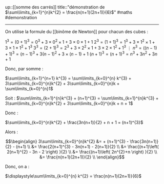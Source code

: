 up::[[somme des carrés]] 
title::"démonstration de $\sum\limits_{k=1}^{n}k^{2} = \frac{n(n+1)(2n+1)}{6}$"
#maths #demonstration 

---
On utilise la formule du [[binôme de Newton]] pour chacun des cubes :

$1^{3} = (0+1)^{3} = 0^{3} + 3\times 0^{2} \times 1 + 3 \times 0 \times 1 + 1$
$2^{3} = (1+1)^{3} = 1^{3} + 3\times 1^{2}\times 1 + 3 \times 1 \times 1^{2} +  1^{3}$
$3^{3} = (2+1)^{3} = 2^{3}+3\times 2^{2}\times 1 + 3\times 2 \times 1^{2} + 1^{3}$
$\vdots$
$n^{3} = ((n-1)+1)^{3} = (n-1)^{3} + 3(n-1)^{2} + 3 \times (n-1) + 1$
$(n+1)^{3} = (n+1)^{3} = n^{3}+3n^{2} + 3n + 1$

Donc, par somme :

$\sum\limits_{k=1}^{n+1} k^{3} = \sum\limits_{k=0}^{n} k^{3} + 3\sum\limits_{k=0}^{n}k^{2} + 3\sum\limits_{k=0}^{n}k + \sum\limits_{k=0}^{n}1$

Soit :
$\sum\limits_{k=1}^{n}k^{3} + (n+1)^{3} = \sum\limits_{k=1}^{n}k^{3} + 3\sum\limits_{k=0}^{n}k^{2} + 3\sum\limits_{k=0}^{n}k + n + 1$

Donc :

$\sum\limits_{k=0}^{n}k^{2} + \frac{3n(n+1)}{2} + n + 1 = (n+1)^{3}$

Alors :

$$\begin{align}
3\sum\limits_{k=0}^{n}k^{2} &= + (n+1)^{3} - \frac{3n(n+1)}{2} - (n+1) \\
&= \frac{2(n+1)^{3} - 3n(n+1) - 2(n+1)}{2} \\
&= \frac{(n+1)\left( 2(n+1)^{2} - 3n - 2 \right) }{2} \\
&= \frac{(n+1)\left( 2n^{2}+n \right) }{2} \\
&= \frac{n(n+1)(2n+1)}{2} \\
\end{align}$$

Donc, on a :

$\displaystyle\sum\limits_{k=0}^{n} k^{2} = \frac{n(n+1)(2n+1)}{6}$

